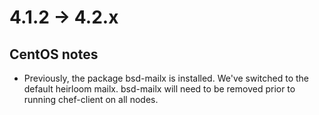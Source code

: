 4.1.2 -> 4.2.x
================

CentOS notes
------------

* Previously, the package bsd-mailx is installed.  We've switched to
  the default heirloom mailx.  bsd-mailx will need to be removed prior
  to running chef-client on all nodes.
